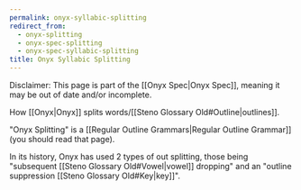 ```yaml
---
permalink: onyx-syllabic-splitting
redirect_from:
  - onyx-splitting
  - onyx-spec-splitting
  - onyx-spec-syllabic-splitting
title: Onyx Syllabic Splitting
---
```


Disclaimer: This page is part of the [[Onyx Spec|Onyx Spec]], meaning it may be out of date and/or incomplete.

How [[Onyx|Onyx]] splits words/[[Steno Glossary Old#Outline|outlines]].

"Onyx Splitting" is a [[Regular Outline Grammars|Regular Outline Grammar]] (you should read that page).

In its history, Onyx has used 2 types of out splitting, those being "subsequent [[Steno Glossary Old#Vowel|vowel]] dropping" and an "outline suppression [[Steno Glossary Old#Key|key]]".
